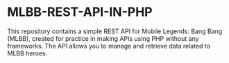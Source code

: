 # MLBB-REST-API-IN-PHP
This repository contains a simple REST API for Mobile Legends: Bang Bang (MLBB), created for practice in making APIs using PHP without any frameworks. The API allows you to manage and retrieve data related to MLBB heroes.

